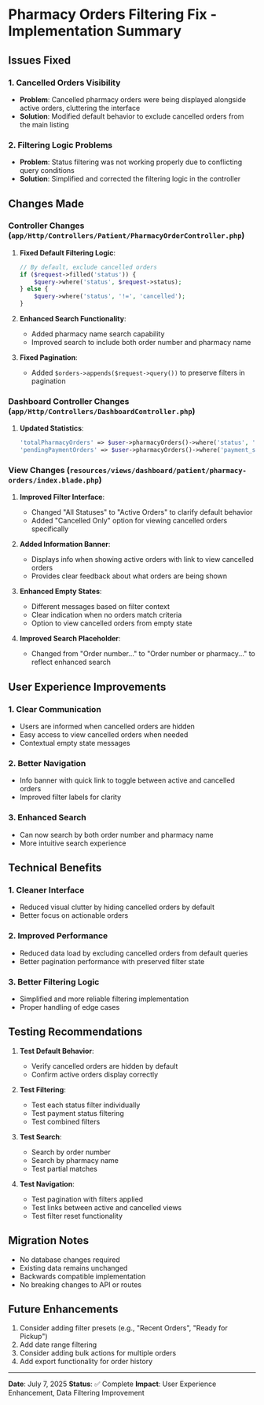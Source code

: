 # Pharmacy Orders Filtering Fix - Implementation Summary

## Issues Fixed

### 1. Cancelled Orders Visibility
- **Problem**: Cancelled pharmacy orders were being displayed alongside active orders, cluttering the interface
- **Solution**: Modified default behavior to exclude cancelled orders from the main listing

### 2. Filtering Logic Problems
- **Problem**: Status filtering was not working properly due to conflicting query conditions
- **Solution**: Simplified and corrected the filtering logic in the controller

## Changes Made

### Controller Changes (`app/Http/Controllers/Patient/PharmacyOrderController.php`)

1. **Fixed Default Filtering Logic**:
   ```php
   // By default, exclude cancelled orders
   if ($request->filled('status')) {
       $query->where('status', $request->status);
   } else {
       $query->where('status', '!=', 'cancelled');
   }
   ```

2. **Enhanced Search Functionality**:
   - Added pharmacy name search capability
   - Improved search to include both order number and pharmacy name

3. **Fixed Pagination**:
   - Added `$orders->appends($request->query())` to preserve filters in pagination

### Dashboard Controller Changes (`app/Http/Controllers/DashboardController.php`)

1. **Updated Statistics**:
   ```php
   'totalPharmacyOrders' => $user->pharmacyOrders()->where('status', '!=', 'cancelled')->count(),
   'pendingPaymentOrders' => $user->pharmacyOrders()->where('payment_status', 'pending')->where('status', '!=', 'cancelled')->count(),
   ```

### View Changes (`resources/views/dashboard/patient/pharmacy-orders/index.blade.php`)

1. **Improved Filter Interface**:
   - Changed "All Statuses" to "Active Orders" to clarify default behavior
   - Added "Cancelled Only" option for viewing cancelled orders specifically

2. **Added Information Banner**:
   - Displays info when showing active orders with link to view cancelled orders
   - Provides clear feedback about what orders are being shown

3. **Enhanced Empty States**:
   - Different messages based on filter context
   - Clear indication when no orders match criteria
   - Option to view cancelled orders from empty state

4. **Improved Search Placeholder**:
   - Changed from "Order number..." to "Order number or pharmacy..." to reflect enhanced search

## User Experience Improvements

### 1. Clear Communication
- Users are informed when cancelled orders are hidden
- Easy access to view cancelled orders when needed
- Contextual empty state messages

### 2. Better Navigation
- Info banner with quick link to toggle between active and cancelled orders
- Improved filter labels for clarity

### 3. Enhanced Search
- Can now search by both order number and pharmacy name
- More intuitive search experience

## Technical Benefits

### 1. Cleaner Interface
- Reduced visual clutter by hiding cancelled orders by default
- Better focus on actionable orders

### 2. Improved Performance
- Reduced data load by excluding cancelled orders from default queries
- Better pagination performance with preserved filter state

### 3. Better Filtering Logic
- Simplified and more reliable filtering implementation
- Proper handling of edge cases

## Testing Recommendations

1. **Test Default Behavior**:
   - Verify cancelled orders are hidden by default
   - Confirm active orders display correctly

2. **Test Filtering**:
   - Test each status filter individually
   - Test payment status filtering
   - Test combined filters

3. **Test Search**:
   - Search by order number
   - Search by pharmacy name
   - Test partial matches

4. **Test Navigation**:
   - Test pagination with filters applied
   - Test links between active and cancelled views
   - Test filter reset functionality

## Migration Notes

- No database changes required
- Existing data remains unchanged
- Backwards compatible implementation
- No breaking changes to API or routes

## Future Enhancements

1. Consider adding filter presets (e.g., "Recent Orders", "Ready for Pickup")
2. Add date range filtering
3. Consider adding bulk actions for multiple orders
4. Add export functionality for order history

---
**Date**: July 7, 2025
**Status**: ✅ Complete
**Impact**: User Experience Enhancement, Data Filtering Improvement
